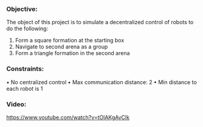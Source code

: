 ### Objective:
The object of this project is to simulate a decentralized control of robots to do the following:
1. Form a square formation at the starting box
2. Navigate to second arena as a group
3. Form a triangle formation in the second arena

### Constraints:
• No centralized control
• Max communication distance: 2
• Min distance to each robot is 1

### Video:
https://www.youtube.com/watch?v=tOlAKgAvClk
